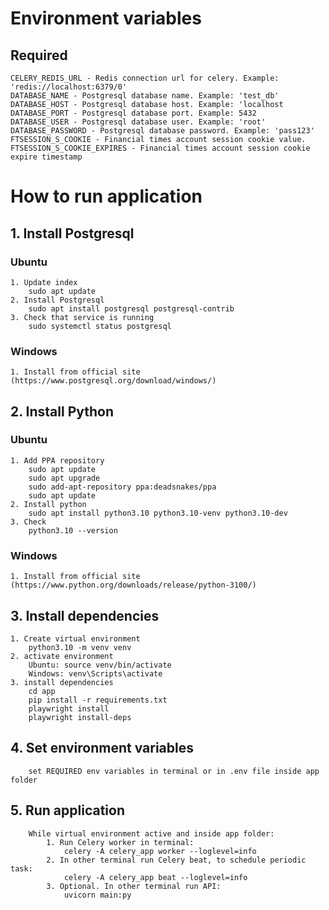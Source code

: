 # Environment variables
## Required
    CELERY_REDIS_URL - Redis connection url for celery. Example: 'redis://localhost:6379/0'
    DATABASE_NAME - Postgresql database name. Example: 'test_db'
    DATABASE_HOST - Postgresql database host. Example: 'localhost
    DATABASE_PORT - Postgresql database port. Example: 5432
    DATABASE_USER - Postgresql database user. Example: 'root'
    DATABASE_PASSWORD - Postgresql database password. Example: 'pass123'
    FTSESSION_S_COOKIE - Financial times account session cookie value.
    FTSESSION_S_COOKIE_EXPIRES - Financial times account session cookie expire timestamp

# How to run application
## 1. Install Postgresql
### Ubuntu
    1. Update index
        sudo apt update
    2. Install Postgresql
        sudo apt install postgresql postgresql-contrib
    3. Check that service is running
        sudo systemctl status postgresql
### Windows
    1. Install from official site (https://www.postgresql.org/download/windows/)
## 2. Install Python
### Ubuntu
    1. Add PPA repository
        sudo apt update
        sudo apt upgrade
        sudo add-apt-repository ppa:deadsnakes/ppa
        sudo apt update
    2. Install python
        sudo apt install python3.10 python3.10-venv python3.10-dev
    3. Check
        python3.10 --version
### Windows
    1. Install from official site (https://www.python.org/downloads/release/python-3100/)
## 3. Install dependencies
    1. Create virtual environment
        python3.10 -m venv venv
    2. activate environment
        Ubuntu: source venv/bin/activate
        Windows: venv\Scripts\activate
    3. install dependencies
        cd app
        pip install -r requirements.txt
        playwright install
        playwright install-deps
## 4. Set environment variables
        set REQUIRED env variables in terminal or in .env file inside app folder
## 5. Run application
        While virtual environment active and inside app folder:
            1. Run Celery worker in terminal:
                celery -A celery_app worker --loglevel=info
            2. In other terminal run Celery beat, to schedule periodic task:
                celery -A celery_app beat --loglevel=info
            3. Optional. In other terminal run API:
                uvicorn main:py
